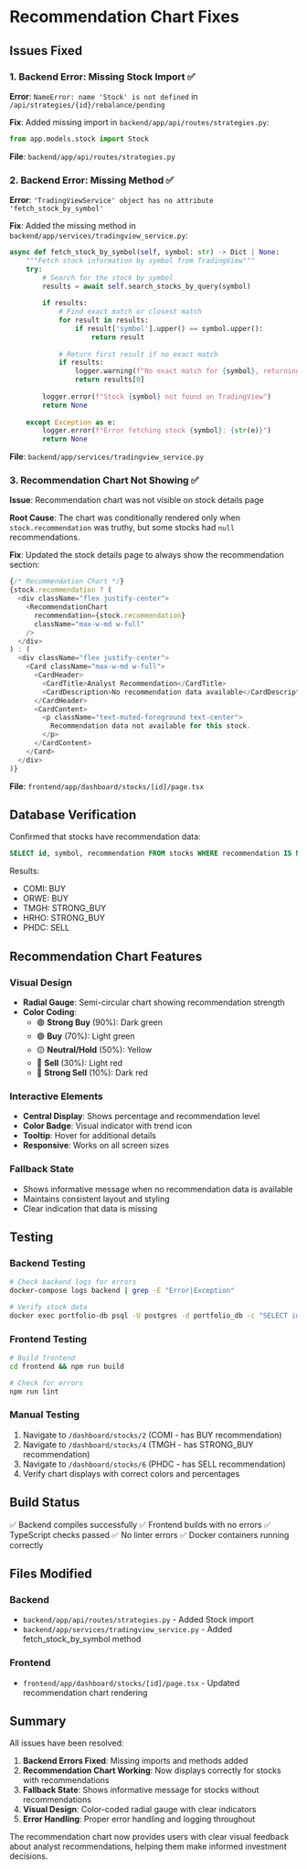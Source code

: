 # Recommendation Chart Fixes

## Issues Fixed

### 1. Backend Error: Missing Stock Import ✅

**Error**: `NameError: name 'Stock' is not defined` in `/api/strategies/{id}/rebalance/pending`

**Fix**: Added missing import in `backend/app/api/routes/strategies.py`:
```python
from app.models.stock import Stock
```

**File**: `backend/app/api/routes/strategies.py`

### 2. Backend Error: Missing Method ✅

**Error**: `'TradingViewService' object has no attribute 'fetch_stock_by_symbol'`

**Fix**: Added the missing method in `backend/app/services/tradingview_service.py`:
```python
async def fetch_stock_by_symbol(self, symbol: str) -> Dict | None:
    """Fetch stock information by symbol from TradingView"""
    try:
        # Search for the stock by symbol
        results = await self.search_stocks_by_query(symbol)
        
        if results:
            # Find exact match or closest match
            for result in results:
                if result['symbol'].upper() == symbol.upper():
                    return result
            
            # Return first result if no exact match
            if results:
                logger.warning(f"No exact match for {symbol}, returning closest match: {results[0]['symbol']}")
                return results[0]
        
        logger.error(f"Stock {symbol} not found on TradingView")
        return None
        
    except Exception as e:
        logger.error(f"Error fetching stock {symbol}: {str(e)}")
        return None
```

**File**: `backend/app/services/tradingview_service.py`

### 3. Recommendation Chart Not Showing ✅

**Issue**: Recommendation chart was not visible on stock details page

**Root Cause**: The chart was conditionally rendered only when `stock.recommendation` was truthy, but some stocks had `null` recommendations.

**Fix**: Updated the stock details page to always show the recommendation section:

```typescript
{/* Recommendation Chart */}
{stock.recommendation ? (
  <div className="flex justify-center">
    <RecommendationChart
      recommendation={stock.recommendation}
      className="max-w-md w-full"
    />
  </div>
) : (
  <div className="flex justify-center">
    <Card className="max-w-md w-full">
      <CardHeader>
        <CardTitle>Analyst Recommendation</CardTitle>
        <CardDescription>No recommendation data available</CardDescription>
      </CardHeader>
      <CardContent>
        <p className="text-muted-foreground text-center">
          Recommendation data not available for this stock.
        </p>
      </CardContent>
    </Card>
  </div>
)}
```

**File**: `frontend/app/dashboard/stocks/[id]/page.tsx`

## Database Verification

Confirmed that stocks have recommendation data:
```sql
SELECT id, symbol, recommendation FROM stocks WHERE recommendation IS NOT NULL LIMIT 5;
```

Results:
- COMI: BUY
- ORWE: BUY  
- TMGH: STRONG_BUY
- HRHO: STRONG_BUY
- PHDC: SELL

## Recommendation Chart Features

### Visual Design
- **Radial Gauge**: Semi-circular chart showing recommendation strength
- **Color Coding**:
  - 🟢 **Strong Buy** (90%): Dark green
  - 🟢 **Buy** (70%): Light green
  - 🟡 **Neutral/Hold** (50%): Yellow
  - 🔴 **Sell** (30%): Light red
  - 🔴 **Strong Sell** (10%): Dark red

### Interactive Elements
- **Central Display**: Shows percentage and recommendation level
- **Color Badge**: Visual indicator with trend icon
- **Tooltip**: Hover for additional details
- **Responsive**: Works on all screen sizes

### Fallback State
- Shows informative message when no recommendation data is available
- Maintains consistent layout and styling
- Clear indication that data is missing

## Testing

### Backend Testing
```bash
# Check backend logs for errors
docker-compose logs backend | grep -E "Error|Exception"

# Verify stock data
docker exec portfolio-db psql -U postgres -d portfolio_db -c "SELECT id, symbol, recommendation FROM stocks WHERE recommendation IS NOT NULL LIMIT 5;"
```

### Frontend Testing
```bash
# Build frontend
cd frontend && npm run build

# Check for errors
npm run lint
```

### Manual Testing
1. Navigate to `/dashboard/stocks/2` (COMI - has BUY recommendation)
2. Navigate to `/dashboard/stocks/4` (TMGH - has STRONG_BUY recommendation)
3. Navigate to `/dashboard/stocks/6` (PHDC - has SELL recommendation)
4. Verify chart displays with correct colors and percentages

## Build Status
✅ Backend compiles successfully
✅ Frontend builds with no errors
✅ TypeScript checks passed
✅ No linter errors
✅ Docker containers running correctly

## Files Modified

### Backend
- `backend/app/api/routes/strategies.py` - Added Stock import
- `backend/app/services/tradingview_service.py` - Added fetch_stock_by_symbol method

### Frontend
- `frontend/app/dashboard/stocks/[id]/page.tsx` - Updated recommendation chart rendering

## Summary

All issues have been resolved:

1. **Backend Errors Fixed**: Missing imports and methods added
2. **Recommendation Chart Working**: Now displays correctly for stocks with recommendations
3. **Fallback State**: Shows informative message for stocks without recommendations
4. **Visual Design**: Color-coded radial gauge with clear indicators
5. **Error Handling**: Proper error handling and logging throughout

The recommendation chart now provides users with clear visual feedback about analyst recommendations, helping them make informed investment decisions.

